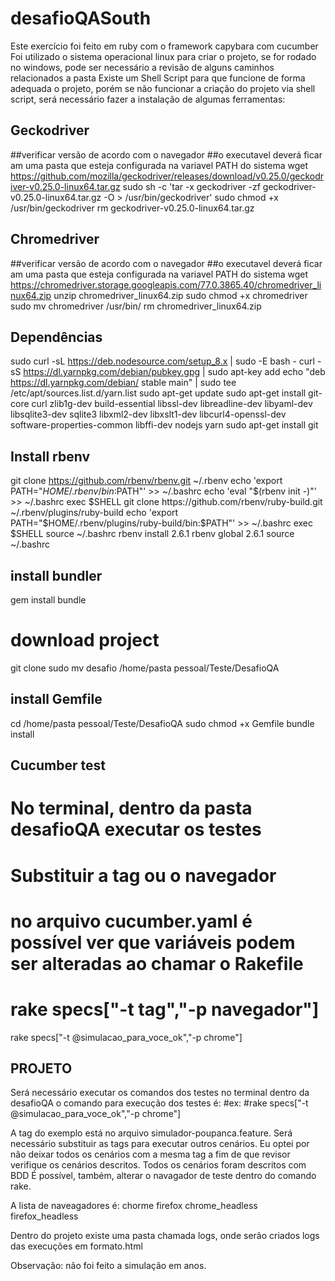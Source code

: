 # desafioQASouth
Este exercício foi feito em ruby com o framework capybara com cucumber
Foi utilizado o sistema operacional linux para criar o projeto, se for rodado no windows, pode ser necessário a revisão de alguns caminhos relacionados a pasta
Existe um Shell Script para que funcione de forma adequada o projeto, porém se não funcionar a criação do projeto via shell script, será necessário fazer a instalação de algumas ferramentas:


## Geckodriver
##verificar versão de acordo com o navegador
##o executavel deverá ficar am uma pasta que esteja configurada na variavel PATH do sistema
wget https://github.com/mozilla/geckodriver/releases/download/v0.25.0/geckodriver-v0.25.0-linux64.tar.gz
sudo sh -c 'tar -x geckodriver -zf geckodriver-v0.25.0-linux64.tar.gz -O > /usr/bin/geckodriver'
sudo chmod +x /usr/bin/geckodriver
rm geckodriver-v0.25.0-linux64.tar.gz

## Chromedriver
##verificar versão de acordo com o navegador
##o executavel deverá ficar am uma pasta que esteja configurada na variavel PATH do sistema
wget https://chromedriver.storage.googleapis.com/77.0.3865.40/chromedriver_linux64.zip
unzip chromedriver_linux64.zip
sudo chmod +x chromedriver
sudo mv chromedriver /usr/bin/
rm chromedriver_linux64.zip

## Dependências
sudo curl -sL https://deb.nodesource.com/setup_8.x | sudo -E bash -
curl -sS https://dl.yarnpkg.com/debian/pubkey.gpg | sudo apt-key add
echo "deb https://dl.yarnpkg.com/debian/ stable main" | sudo tee /etc/apt/sources.list.d/yarn.list
sudo apt-get update
sudo apt-get install git-core curl zlib1g-dev build-essential libssl-dev libreadline-dev libyaml-dev libsqlite3-dev sqlite3 libxml2-dev libxslt1-dev libcurl4-openssl-dev software-properties-common libffi-dev nodejs yarn
sudo apt-get install git

## Install rbenv
git clone https://github.com/rbenv/rbenv.git ~/.rbenv
echo 'export PATH="$HOME/.rbenv/bin:$PATH"' >> ~/.bashrc
echo 'eval "$(rbenv init -)"' >> ~/.bashrc
exec $SHELL
git clone https://github.com/rbenv/ruby-build.git ~/.rbenv/plugins/ruby-build
echo 'export PATH="$HOME/.rbenv/plugins/ruby-build/bin:$PATH"' >> ~/.bashrc
exec $SHELL
source ~/.bashrc
rbenv install 2.6.1
rbenv global 2.6.1
source ~/.bashrc

## install bundler
gem install bundle

# download project
git clone 
sudo mv desafio /home/pasta pessoal/Teste/DesafioQA

## install Gemfile
cd /home/pasta pessoal/Teste/DesafioQA
sudo chmod +x Gemfile
bundle install

## Cucumber test
# No terminal, dentro da pasta desafioQA executar os testes
# Substituir a tag ou o navegador
# no arquivo cucumber.yaml é possível ver que variáveis podem ser alteradas ao chamar o Rakefile
# rake specs["-t tag","-p navegador"]
rake specs["-t @simulacao_para_voce_ok","-p chrome"]

## PROJETO
Será necessário executar os comandos dos testes no terminal dentro da desafioQA
o comando para execução dos testes é:
#ex:
#rake specs["-t @simulacao_para_voce_ok","-p chrome"]

A tag do exemplo está no arquivo simulador-poupanca.feature.
Será necessário substituir as tags para executar outros cenários. Eu optei por não deixar todos os cenários com a mesma tag a fim de que revisor verifique os cenários descritos.
Todos os cenários foram descritos com BDD
É possível, também, alterar o navagador de teste dentro do comando rake.

A lista de naveagadores é:
chorme
firefox
chrome_headless
firefox_headless

Dentro do projeto existe uma pasta chamada logs, onde serão criados logs das execuções em formato.html

Observação: não foi feito a simulação em anos.
